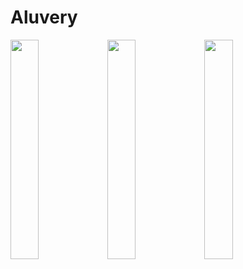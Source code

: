 # Aluvery


<img  width="30%"  src="https://github.com/fernandotorrigo/Aluvery/assets/19911585/4b3e11c3-478d-4bc0-8900-e843ff6d2812">
<img  width="30%"  src="https://github.com/fernandotorrigo/Aluvery/assets/19911585/0df92cc1-2d49-46b5-9a90-a7d8dfc68bf5">
<img  width="30%"  src="https://github.com/fernandotorrigo/Aluvery/assets/19911585/59b337fe-7cbd-4034-94ed-1b96618d9db9">
